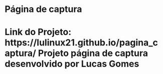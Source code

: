 <h1>Página de captura<h1>
Link do Projeto: https://lulinux21.github.io/pagina_captura/
Projeto página de captura desenvolvido por Lucas Gomes
